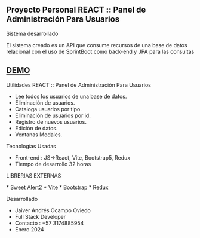 ## Proyecto Personal REACT :: Panel de Administración Para Usuarios


Sistema desarrollado  

El sistema creado es un API que consume recursos de una base de datos relacional con el uso de SprintBoot como back-end y JPA para las consultas

## <a href="https://youtu.be/aSTMgMif2ZI" target="_blank">DEMO</a>


Utilidades REACT :: Panel de Administración Para Usuarios

* Lee todos los usuarios de una base de datos.
* Eliminación de usuarios.
* Cataloga usuarios por tipo.
* Eliminación de usuarios por id.
* Registro de nuevos usuarios.
* Edición de datos.
* Ventanas Modales.


Tecnologías Usadas
* Front-end : JS->React, Vite, Bootstrap5, Redux
* Tiempo de desarrollo 32 horas

LIBRERIAS EXTERNAS
<p align="left">
* <a href="https://sweetalert2.github.io/">Sweet Alert2</a>
* <a href="https://vitejs.dev/guide/">Vite</a>
* <a href="https://getbootstrap.com/docs/5.3/getting-started/download/">Bootstrap</a>
* <a href="https://redux-toolkit.js.org/">Redux</a>
</p>

Desarrollado
* Jaiver Andrés Ocampo Oviedo
* Full Stack Developer
* Contacto : +57 3174885954
* Enero 2024 